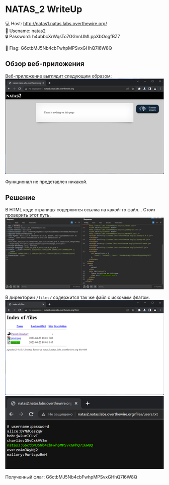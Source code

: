 # NATAS_2 WriteUp
:computer: Host: http://natas1.natas.labs.overthewire.org/  
:bust_in_silhouette: Usename: natas2  
:lock: Password: h4ubbcXrWqsTo7GGnnUMLppXbOogfBZ7

:triangular_flag_on_post: Flag: G6ctbMJ5Nb4cbFwhpMPSvxGHhQ7I6W8Q 

## Обзор веб-приложения
Веб-приложение выглядит следующим образом:
![Скриншот веб-приложения](./img/natas2/natas2_0.png)

Функционал не представлен никакой.

## Решение
В HTML коде страницы содержится ссылка на какой-то файл... Стоит проверить этот путь.
![Код страницы](img/natas2/natas2_1.png)

В директории ``/files/`` содержится так же файл с искомым флагом.
![Содержимое директории /files/](img/natas2/natas2_2.png)
![Файл users.txt](img/natas2/natas2_3.png)

Полученный флаг: G6ctbMJ5Nb4cbFwhpMPSvxGHhQ7I6W8Q